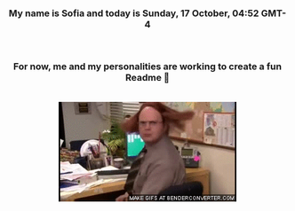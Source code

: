 


<div align="center">
<h3 >My name is Sofia and today is Sunday, 17 October, 04:52 GMT-4</h3><br>
<h3 >For now, me and my personalities are working to create a fun Readme 👋
</h3><br>
<img src='img/dwight.gif' alt='working...'/>
</div>
